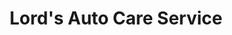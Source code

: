---
title: "Lord's Auto Care Service"
url: /streamwood/lords-auto-care-service/
shop: car repair
---